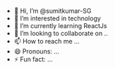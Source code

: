 - 👋 Hi, I’m @sumitkumar-SG
- 👀 I’m interested in technology
- 🌱 I’m currently learning ReactJs
- 💞️ I’m looking to collaborate on ..
- 📫 How to reach me ...
- 😄 Pronouns: ...
- ⚡ Fun fact: ...

<!---
sumitkumar-SG/sumitkumar-SG is a ✨ special ✨ repository because its `README.md` (this file) appears on your GitHub profile.
You can click the Preview link to take a look at your changes.
--->
